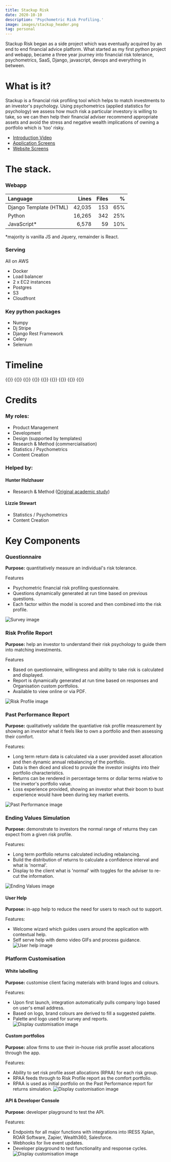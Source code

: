 ```yaml
---
title: Stackup Risk
date: 2020-10-10
description: 'Psychometric Risk Profiling.'
image: images/stackup_header.png
tag: personal
---
```

Stackup Risk began as a side project which was eventually acquired by an end to end financial advice platform.  What started as my first python project and webapp, became a three year journey into financial risk tolerance, psychometrics, SaaS, Django, javascript, devops and everything in between.

# What is it?
Stackup is a financial risk profiling tool which helps to match investments to an investor's psychology.  Using psychometrics (applied statistics for psychology) we assess how much risk a particular investory is willing to take, so we can then help their financial adviser recommend appropriate assets and avoid the stress and negative wealth implications of owning a portfolio which is 'too' risky.

- [Introduction Video](https://vimeo.com/719815874)
- [Application Screens](https://www.behance.net/gallery/145898429/riskAPP-Webapp-Highlights)
- [Website Screens](https://www.behance.net/gallery/145691951/riskAPP-Marketing-Site)

# The stack.
### Webapp
| Language | Lines | Files | % |
| :--- | ---: | ---: | ---: |
| Django Template (HTML) | 42,035 | 153 | 65% |
| Python | 16,265 | 342 |  25% |
| JavaScript* | 6,578 | 59 | 10% |

*majority is vanilla JS and Jquery, remainder is React.

### Serving
All on AWS
- Docker
- Load balancer
- 2 x EC2 instances
- Postgres
- S3
- Cloudfront


### Key python packages
- Numpy
- Dj Stripe
- Django Rest Framework
- Celery
- Selenium

# Timeline
{{<timeline>}}
    {{<timeline-item 
        date="Mar 2018" 
        heading="Commercialisation Agreement Struck" 
        description="Agreement struck with Hunter to develop his PhD thesis into a psychometeric risk profiling application.  Design and development begins." 
    >}}
    {{<timeline-item 
        date="Oct 2018" 
        major-heading="riskAPP Launched" 
        description="Application launched.  Fisrt client comes within the month." 
    >}}
    {{<timeline-item 
        date="Feb 2019" 
        heading="Past Performance Simulation Launched" 
        description="Long term portfolio returns analysis fearture launched." 
    >}}
    {{<timeline-item 
        date="Apr 2019" 
        heading="IRESS Xplan and Zapier integration live" 
        description="Connectivity from the Stackup Risk API to Xplan and Zapier launched." 
    >}}
    {{<timeline-item 
        date="Jun 2019" 
        heading="ACP (US) deal signed" 
        description="Alliance of Comprehensive Planners (US) affiliate agreement signed." 
    >}}
    {{<timeline-item 
        date="Apr 2020" 
        heading="Morgans in principle agreeement reached" 
        description="In principle agreement reached with Morgans Financial Limited for an enterprise wide 5 year contract." 
    >}}
    {{<timeline-item 
        date="Nov 2020" 
        major-heading="Stackup Risk acquired by Creativemass" 
        description="Stackup Risk 100% acquired by Creativemass Holdings Inc to be integrated into WealthConnect." 
    >}}
{{</timeline>}}

# Credits
### My roles:
- Product Management
- Development
- Design (supported by templates)
- Research & Method (commercialisation)
- Statistics / Psychometrics
- Content Creation


### Helped by:
#### Hunter Holzhauer
- Research & Method ([Original academic study](https://www.emerald.com/insight/content/doi/10.1108/JRF-04-2016-0054/full/html))
#### Lizzie Stewart
- Statistics / Psychometrics
- Content Creation

# Key Components
### Questionnaire
**Purpose:** quantitatively measure an individual's risk tolerance.

Features
- Psychometric financial risk profiling questionnaire.
- Questions dynamically generated at run time based on previous questions.
- Each factor within the model is scored and then combined into the risk profile.

![Survey image](survey.png)
### Risk Profile Report
**Purpose:** help an investor to understand their risk psychology to guide them into matching investments.

Features
- Based on questionnaire, willingness and ability to take risk is calculated and displayed.
- Report is dynamically generated at run time based on responses and Organisation custom portfolios.
- Available to view online or via PDF.

![Risk Profile image](risk-profile.png)

### Past Performance Report
**Purpose:** qualitatively validate the quantiative risk profile measurement by showing an investor what it feels like to own a portfolio and then assessing their comfort.

Features:
- Long term return data is calculated via a user provided asset allocation and then dynamic annual rebalancing of the portfolio.
- Data is then diced and sliced to provide the investor insights into their portfolio characteristics.
- Returns can be rendered in percentage terms or dollar terms relative to the invetor's portfolio value.
- Loss experience provided, showing an investor what their boom to bust experience would have been during key market events.

![Past Performance image](returns-chart.png)

### Ending Values Simulation
**Purpose:** demonstrate to investors the normal range of returns they can expect from a given risk profile.

Features:
- Long term portfolio returns calculated including rebalancing.
- Build the distribution of returns to calculate a confidence interval and what is 'normal'.
- Display to the client what is 'normal' with toggles for the adviser to re-cut the information.

![Ending Values image](ending_values.png)

#### User Help
**Purpose:** in-app help to reduce the need for users to reach out to support.

Features:
- Welcome wizard which guides users around the application with contextual help.
- Self serve help with demo video GIFs and process guidance.
![User help image](user_support.png)

### Platform Customisation
#### White labelling
**Purpose:** customise client facing materials with brand logos and colours.

Features:
- Upon first launch, integration automatically pulls company logo based on user's email address.
- Based on logo, brand colours are derived to fill a suggested palette.
- Palette and logo used for survey and reports.
![Display customisation image](setup_wizard.png)

#### Custom portfolios
**Purpose:** allow firms to use their in-house risk profile asset allocations through the app.

Features:
- Ability to set risk profile asset allocations (RPAA) for each risk group.
- RPAA feeds through to Risk Profile report as the comfort portfolio.
- RPAA is used as initial portfolio on the Past Performance report for returns simulation.
![Display customisation image](custom_portfolio.png)

#### API & Developer Console
**Purpose:** developer playground to test the API.

Features:
- Endpoints for all major functions with integrations into IRESS Xplan, ROAR Software, Zapier, Wealth360, Salesforce.
- Webhooks for live event updates.
- Developer playground to test functionality and response cycles.
![Display customisation image](developer_console.png)